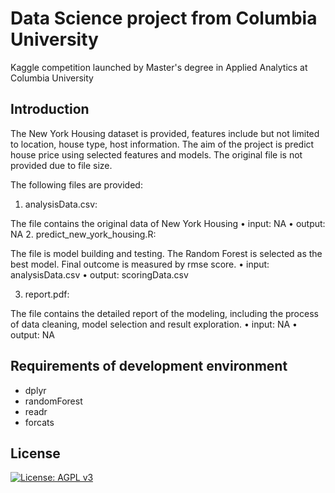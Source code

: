 # Data Science project from Columbia University
Kaggle competition launched by Master's degree in Applied Analytics at Columbia University

## Introduction
The New York Housing dataset is provided, features include but not limited to location, house type, host information. The aim of the project is predict house price using selected features and models. The original file is not provided due to file size.

The following files are provided:
1. analysisData.csv:

The file contains the original data of New York Housing
•	input: NA
•	output: NA
2. predict_new_york_housing.R:

The file is model building and testing. The Random Forest is selected as the best model. Final outcome is measured by rmse score.
•	input: analysisData.csv
•	output: scoringData.csv

3. report.pdf:

The file contains the detailed report of the modeling, including the process of data cleaning, model selection and result exploration.
•	input: NA
•	output: NA

## Requirements of development environment
- dplyr
- randomForest
- readr
- forcats
## License
[![License: AGPL v3](https://img.shields.io/badge/License-AGPL_v3-green.svg)](https://www.gnu.org/licenses/agpl-3.0)
